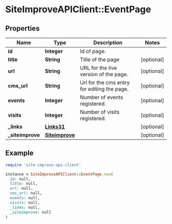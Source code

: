 # SiteImproveAPIClient::EventPage

## Properties

| Name | Type | Description | Notes |
| ---- | ---- | ----------- | ----- |
| **id** | **Integer** | Id of page. |  |
| **title** | **String** | Title of the page | [optional] |
| **url** | **String** | URL for the live version of the page. | [optional] |
| **cms_url** | **String** | Url for the cms entry for editing the page. | [optional] |
| **events** | **Integer** | Number of events registered. | [optional] |
| **visits** | **Integer** | Number of visits registered. | [optional] |
| **_links** | [**Links31**](Links31.md) |  | [optional] |
| **_siteimprove** | [**Siteimprove**](Siteimprove.md) |  | [optional] |

## Example

```ruby
require 'site-improve-api-client'

instance = SiteImproveAPIClient::EventPage.new(
  id: null,
  title: null,
  url: null,
  cms_url: null,
  events: null,
  visits: null,
  _links: null,
  _siteimprove: null
)
```

